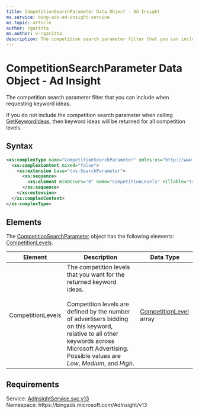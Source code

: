 ```yaml
---
title: CompetitionSearchParameter Data Object - Ad Insight
ms.service: bing-ads-ad-insight-service
ms.topic: article
author: rgaritta
ms.author: v-rgaritta
description: The competition search parameter filter that you can include when requesting keyword ideas.
---
```

# CompetitionSearchParameter Data Object - Ad Insight
The competition search parameter filter that you can include when requesting keyword ideas.

If you do not include the competition search parameter when calling [GetKeywordIdeas](getkeywordideas.md), then keyword ideas will be returned for all competition levels.

## Syntax
```xml
<xs:complexType name="CompetitionSearchParameter" xmlns:xs="http://www.w3.org/2001/XMLSchema">
  <xs:complexContent mixed="false">
    <xs:extension base="tns:SearchParameter">
      <xs:sequence>
        <xs:element minOccurs="0" name="CompetitionLevels" nillable="true" type="tns:ArrayOfCompetitionLevel" />
      </xs:sequence>
    </xs:extension>
  </xs:complexContent>
</xs:complexType>
```

## <a name="elements"></a>Elements

The [CompetitionSearchParameter](competitionsearchparameter.md) object has the following elements: [CompetitionLevels](#competitionlevels).

|Element|Description|Data Type|
|-----------|---------------|-------------|
|<a name="competitionlevels"></a>CompetitionLevels|The competition levels that you want for the returned keyword ideas.<br/><br/>Competition levels are defined by the number of advertisers bidding on this keyword, relative to all other keywords across Microsoft Advertising. Possible values are *Low*, *Medium*, and *High*.|[CompetitionLevel](competitionlevel.md) array|

## Requirements
Service: [AdInsightService.svc v13](https://adinsight.api.bingads.microsoft.com/Api/Advertiser/AdInsight/v13/AdInsightService.svc)  
Namespace: https\://bingads.microsoft.com/AdInsight/v13  

